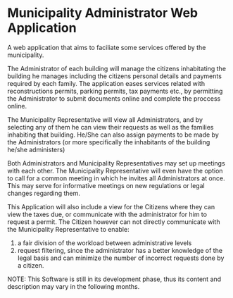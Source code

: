 # Municipality Administrator Web Application

A web application that aims to faciliate some services offered by the municipality. 

The Administrator of each building will manage the citizens inhabitating the building he manages including the citizens personal details and payments required by each family. The application eases services related with reconstructions permits, parking permits, tax payments etc., by permitting the Administrator to submit documents online and complete the proccess online.

The Municipality Representative will view all Administrators, and by selecting any of them he can view their requests as well as the families inhabiting that building. He/She can also assign payments to be made by the Administrators (or more specifically the inhabitants of the building he/she administers)

Both Administrators and Municipality Representatives may set up meetings with each other. The Municipality Representative will even have the option to call for a common meeting in which he invites all Administrators at once. This may serve for informative meetings on new regulations or legal changes regarding them.

This Application will also include a view for the Citizens where they can view the taxes due, or communicate with the administrator for him to request a permit. The Citizen however can not directly communicate with the Municipality Representative to enable:
1. a fair division of the workload between administrative levels
2. request filtering, since the administrator has a better knowledge of the legal basis and can minimize the number of incorrect requests done by a citizen.

NOTE: This Software is still in its development phase, thus its content and description may vary in the following months.
